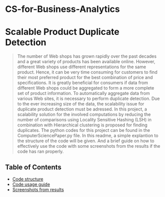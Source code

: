 # CS-for-Business-Analytics

# Scalable Product Duplicate Detection 
> The number of Web shops has grown rapidly over the past decades and a great variety of products has been available online. However, different Web shops use different representations for the same product. Hence, it can be very time consuming for customers to find their most preferred product for the best combination of price and specifications. It is greatly beneficial for consumers if data  from  different 
Web  shops  could  be  aggregated  to  form  a  more  complete  set  of  product  information. To  automatically  aggregate  data  from  various  Web 
sites,  it is necessary to perform duplicate detection. Due to the ever increasing size of the data,  the  scalability issue for duplicate product detection must be adressed. In this project, a scalability solution for the involved computations by reducing the number of comparisons using Locality Sensitive  Hashing (LSH) in combination with Hierarchical clustering is proposed for finding duplicates. The python codes for this project can be found in the ComputerSciencePaper.py file. In this readme, a simple explantion to the structure of the code will be given. And a brief guide on how to effectively use the code with some screenshots from the results if the code has ran properly.

## Table of Contents
* [Code structure](#technologies-used)
* [Code usage guide](#features)
* [Screenshots from results](#screenshots)
<!-- * [License](#license) -->
